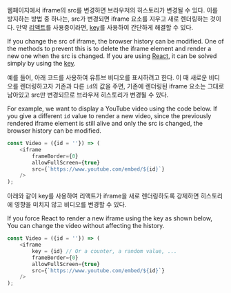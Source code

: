 웹페이지에서 iframe의 src를 변경하면 브라우저의 히스토리가 변경될 수 있다. 이를 방지하는 방법 중 하나는, src가 변경되면 iframe 요소를 지우고 새로 렌더링하는 것이다.
만약 [리액트](https://reactjs.org/)를 사용중이라면,
[key](https://reactjs.org/docs/lists-and-keys.html)를 사용하여 간단하게 해결할 수 있다.

If you change the src of iframe, the browser history can be modified. One of the methods to prevent this is to delete
the iframe element and render a new one when the src is changed. If you are using [React](https://reactjs.org/), it can
be solved simply by using the [key](https://reactjs.org/docs/lists-and-keys.html).

예를 들어, 아래 코드를 사용하여 유튜브 비디오를 표시하려고 한다. 이 때 새로운 비디오를 렌더링하고자 기존과 다른 `id`의 값을 주면, 기존에 렌더링된 iframe 요소는 그대로 남아있고 src만 변경되므로
브라우저 히스토리가 변경될 수 있다.

For example, we want to display a YouTube video using the code below. If you give a different `id` value to render a new
video, since the previously rendered iframe element is still alive and only the src is changed, the browser history can
be modified.

```typescript jsx
const Video = ({id = ''}) => (
    <iframe
        frameBorder={0}
        allowFullScreen={true}
        src={`https://www.youtube.com/embed/${id}`}
    />
);
```

아래와 같이 key를 사용하여 리액트가 iframe을 새로 렌더링하도록 강제하면 히스토리에 영향을 미치지 않고 비디오를 변경할 수 있다.

If you force React to render a new iframe using the key as shown below, You can change the video without affecting the
history.

```typescript jsx
const Video = ({id = ''}) => (
    <iframe
        key = {id} // Or a counter, a random value, ...
        frameBorder={0}
        allowFullScreen={true}
        src={`https://www.youtube.com/embed/${id}`}
    />
);
```

